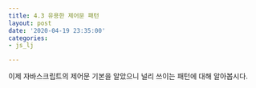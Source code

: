 ```yaml
---
title: 4.3 유용한 제어문 패턴
layout: post
date: '2020-04-19 23:35:00'
categories:
- js_lj

---
```


이제 자바스크립트의 제어문 기본을 알았으니 널리 쓰이는 패턴에 대해 알아봅시다.